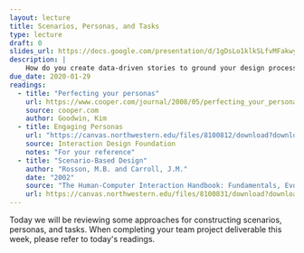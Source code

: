```yaml
---
layout: lecture
title: Scenarios, Personas, and Tasks
type: lecture
draft: 0
slides_url: https://docs.google.com/presentation/d/1gDsLo1klkSLfvMFakwy4MCp1iCdsr2jCXrQnMx0UUJ8/edit?usp=sharing
description: |
    How do you create data-driven stories to ground your design process?
due_date: 2020-01-29
readings:
  - title: "Perfecting your personas"
    url: https://www.cooper.com/journal/2008/05/perfecting_your_personas/
    source: cooper.com
    author: Goodwin, Kim
  - title: Engaging Personas
    url: "https://canvas.northwestern.edu/files/8100812/download?download_frd=1"
    source: Interaction Design Foundation
    notes: "For your reference"
  - title: "Scenario-Based Design"
    author: "Rosson, M.B. and Carroll, J.M."
    date: "2002"
    source: "The Human-Computer Interaction Handbook: Fundamentals, Evolving Technologies and Emerging Applications"
    url: https://canvas.northwestern.edu/files/8100831/download?download_frd=1
---
```


Today we will be reviewing some approaches for constructing scenarios, personas, and tasks. When completing your team project deliverable this week, please refer to today's readings.